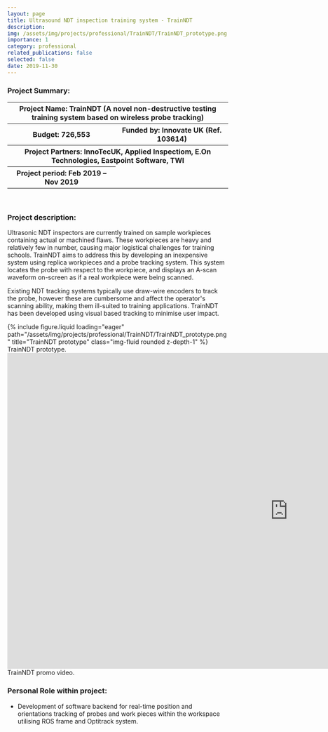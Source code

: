 ```yaml
---
layout: page
title: Ultrasound NDT inspection training system - TrainNDT
description:
img: /assets/img/projects/professional/TrainNDT/TrainNDT_prototype.png
importance: 1
category: professional
related_publications: false
selected: false
date: 2019-11-30
---
```


<h3>Project Summary: </h3>

<table>
<tr>
    <th colspan="2"> Project Name: TrainNDT (A novel non-destructive testing training system based on wireless probe tracking)</th>
</tr>
<tr>
    <th>Budget: 726,553</th>
    <th>Funded by: Innovate UK (Ref. 103614)</th>
</tr>
<tr>
    <th colspan="2">Project Partners: InnoTecUK, Applied Inspectiom, E.On Technologies, Eastpoint Software, TWI</th>
</tr>
<tr>
    <th> Project period: Feb 2019 – Nov 2019</th>
</tr>
</table>
<br>
<h3>Project description: </h3>

Ultrasonic NDT inspectors are currently trained on sample workpieces containing actual or machined flaws. These workpieces are heavy and relatively few in number, causing major logistical challenges
for training schools. TrainNDT aims to address this by developing an inexpensive system using replica workpieces and a probe tracking system. This system locates the probe with respect to the workpiece,
and displays an A-scan waveform on-screen as if a real workpiece were being scanned.

Existing NDT tracking systems typically use draw-wire encoders to track the probe, however these are cumbersome and affect the operator's scanning ability, making them ill-suited to training applications.
TrainNDT has been developed using visual based tracking to minimise user impact.

<div class="row justify-content-sm-center">
    <div class="col-sm-8">
        {% include figure.liquid loading="eager" path="/assets/img/projects/professional/TrainNDT/TrainNDT_prototype.png" title="TrainNDT prototype" class="img-fluid rounded z-depth-1" %}
    </div>
</div>
<div class="caption">
    TrainNDT prototype.
</div>

<div class="row justify-content-sm-center">
    <iframe width="1280" height="720" src="https://www.youtube.com/embed/JF85pCZZUhQ" title="TrainNDT: A Novel NDT Training System" frameborder="0" allow="accelerometer; autoplay; clipboard-write; encrypted-media; gyroscope; picture-in-picture; web-share" referrerpolicy="strict-origin-when-cross-origin" allowfullscreen></iframe>
</div>
<div class="caption">
    TrainNDT promo video.
</div>

<h3>Personal Role within project: </h3>
<ul>
  <li>Development of software backend for real-time position and orientations tracking of probes and work pieces within the workspace utilising ROS frame and Optitrack system.</li>
</ul>
